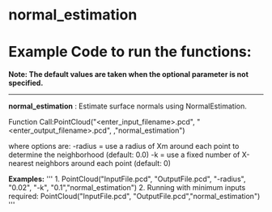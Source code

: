 # normal\_estimation

# Example Code to run the functions:

**Note: The default values are taken when the optional parameter is not specified.**
___

__normal_estimation__ : Estimate surface normals using NormalEstimation.

Function Call:PointCloud("<enter\_input\_filename>.pcd", "<enter\_output\_filename>.pcd", <options>,"normal\_estimation")

where options are:
-radius = use a radius of Xm around each point to determine the neighborhood (default: 0.0)
-k      = use a fixed number of X-nearest neighbors around each point (default: 0)

__Examples:__
'''
		1. PointCloud("InputFile.pcd", "OutputFile.pcd", "-radius", "0.02", "-k", "0.1","normal\_estimation")
		2. Running with minimum inputs required: PointCloud("InputFile.pcd", "OutputFile.pcd","normal\_estimation")
'''
